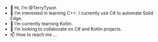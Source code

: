 - 👋 Hi, I’m @TerryTyson
- 👀 I’m interested in learning C++. I currently use C# to automate Solid Edge.
- 🌱 I’m currently learning Kotlin.
- 💞️ I’m looking to collaborate on C# and Kotlin projects.
- 📫 How to reach me ...

<!---
TerryTyson/TerryTyson is a ✨ special ✨ repository because its `README.md` (this file) appears on your GitHub profile.
You can click the Preview link to take a look at your changes.
--->
